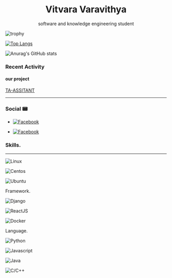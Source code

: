 <h1 align="center"> Vitvara Varavithya</h1>
<p align="center"> software and knowledge engineering student <p>
  

  
![trophy](https://github-profile-trophy.vercel.app/?username=vitvara&row=7&column=7&theme=darkhub)

[![Top Langs](https://github-readme-stats.vercel.app/api/top-langs/?username=vitvara&layout=compact&theme=radical)](https://github.com/vitvara/github-readme-stats)

![Anurag's GitHub stats](https://github-readme-stats.vercel.app/api?username=vitvara&theme=dracula)

### Recent Activity
<!--START_SECTION:activity-->
#### our project
[TA-ASSITANT](https://github.com/ta-assistant)
<!--END_SECTION:activity-->
---
### Social :pager:
- [![Facebook](https://img.shields.io/badge/-Facebook-1877F2?style=flat&logo=Facebook&logoColor=white)](https://www.facebook.com/GRIDVaravithya/)

- [![Facebook](https://img.shields.io/badge/-Instagram-E4405F?style=flat&logo=Instagram&logoColor=white)](https://www.instagram.com/vitvara_v/?hl=en)

### Skills.
 ---
![Linux](https://img.shields.io/badge/-Linux-FCC624?style=flat-square&logo=Linux&logoColor=white)
  
![Centos](https://img.shields.io/badge/-CentOS-262577?style=flat-square&logo=CentOS&logoColor=white)
  
![Ubuntu](https://img.shields.io/badge/-Ubuntu-E95420?style=flat-square&logo=Ubuntu&logoColor=white)
  

  
Framework.
  
![Django](https://img.shields.io/badge/-Django-092E20?style=flat-square&logo=Django&logoColor=white)
  
![ReactJS](https://img.shields.io/badge/-ReactJS-61DAFB?style=flat-square&logo=React&logoColor=white)
  
![Docker](https://img.shields.io/badge/-Docker-3776AB?style=flat-square&logo=Docker&logoColor=white)
  
Language.
  
![Python](https://img.shields.io/badge/-Python-3776AB?style=flat-square&logo=Python&logoColor=white)
  
![Javascript](https://img.shields.io/badge/-Javascript-F7DF1E?style=flat-square&logo=Javascript&logoColor=white)
  
![Java](https://img.shields.io/badge/-Java-007396?style=flat-square&logo=Java&logoColor=red)

![C/C++](https://img.shields.io/badge/-C/C++-A8B9CC?style=flat-square&logo=C&logoColor=white)
